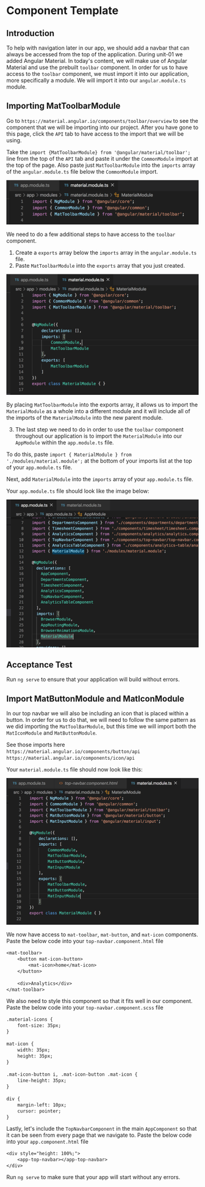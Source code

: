 # Component Template

## Introduction

To help with navigation later in our app, we should add a navbar that can always be accessed from the top of the application. During unit-01 we added Angular Material. In today's content, we will make use of Angular Material and use the prebuilt `toolbar` component. In order for us to have access to the `toolbar` component, we must import it into our application, more specifically a module. We will import it into our `angular.module.ts` module.

## Importing MatToolbarModule

Go to `https://material.angular.io/components/toolbar/overview` to see the component that we will be importing into our project. After you have gone to this page, click the `API` tab to have access to the import that we will be using.

Take the `import {MatToolbarModule} from '@angular/material/toolbar';` line from the top of the `API` tab and paste it under the `CommonModule` import at the top of the page. Also paste just `MatToolbarModule` into the `imports` array of the `angular.module.ts` file below the `CommonModule` import.

![MatToolbarModule import](img/toolbar_import.png)

We need to do a few additional steps to have access to the `toolbar` component.

1. Create a `exports` array below the `imports` array in the `angular.module.ts` file.
2. Paste `MatToolbarModule` into the `exports` array that you just created.

![MatToolbarModule export](img/toolbar_export.png)

By placing `MatToolbarModule` into the exports array, it allows us to import the `MaterialModule` as a whole into a different module and it will include all of the imports of the `MaterialModule` into the new parent module.

3. The last step we need to do in order to use the `toolbar` component throughout our application is to import the `MaterialModule` into our `AppModule` within the `app.module.ts` file.

To do this, paste `import { MaterialModule } from './modules/material.module';` at the bottom of your imports list at the top of your `app.module.ts` file.

Next, add `MaterialModule` into the `imports` array of your `app.module.ts` file.

Your `app.module.ts` file should look like the image below:

![MaterialModule imported](img/material_module.png)

## Acceptance Test

Run `ng serve` to ensure that your application will build without errors.

## Import MatButtonModule and MatIconModule

In our top navbar we will also be including an icon that is placed within a button. In order for us to do that, we will need to follow the same pattern as we did importing the `MatToolBarModule`, but this time we will import both the `MatIconModule` and `MatButtonModule`.

See those imports here
`https://material.angular.io/components/button/api`
`https://material.angular.io/components/icon/api`

Your `material.module.ts` file should now look like this:

![](img/button_icon_imports.png)

We now have access to `mat-toolbar`, `mat-button`, and `mat-icon` components. Paste the below code into your `top-navbar.component.html` file

```
<mat-toolbar>
    <button mat-icon-button>
        <mat-icon>home</mat-icon>
    </button>

    <div>Analytics</div>
</mat-toolbar>
```

We also need to style this component so that it fits well in our component. Paste the below code into your `top-navbar.component.scss` file

```
.material-icons {
    font-size: 35px;
}

mat-icon {
    width: 35px;
    height: 35px;
}

.mat-icon-button i, .mat-icon-button .mat-icon {
    line-height: 35px;
}

div {
    margin-left: 10px;
    cursor: pointer;
}
```

Lastly, let's include the `TopNavbarComponent` in the main `AppComponent` so that it can be seen from every page that we navigate to. Paste the below code into your `app.component.html` file

```
<div style="height: 100%;">
    <app-top-navbar></app-top-navbar>
</div>
```

Run `ng serve` to make sure that your app will start without any errors.


